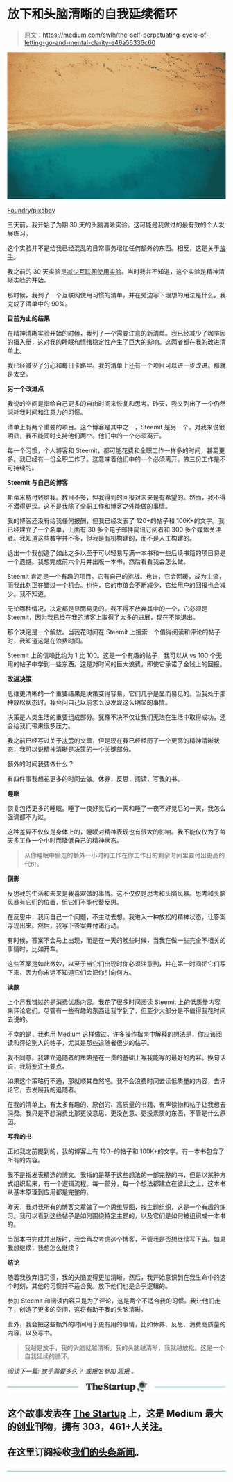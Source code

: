 # 放下和头脑清晰的自我延续循环

> 原文：<https://medium.com/swlh/the-self-perpetuating-cycle-of-letting-go-and-mental-clarity-e46a56336c60>

![](img/8178fc4de77e6e1ed712296e0f52a896.png)

[Foundry/pixabay](https://pixabay.com/en/beach-shoreline-coast-summer-shore-832346/)

三天前，我开始了为期 30 天的头脑清晰实验。这可能是我做过的最有效的个人发展练习。

这个实验并不是给我已经混乱的日常事务增加任何额外的东西。相反，这是关于[放手](https://ideavisionaction.com/personal-development/how-long-does-it-take-to-let-go/)。

我之前的 30 天实验是[减少互联网使用实验](https://ideavisionaction.com/personal-development/my-30-days-reduced-internet-usage-experiment/)。当时我并不知道，这个实验是精神清晰实验的开始。

那时候，我列了一个互联网使用习惯的清单，并在旁边写下理想的用法是什么。我完成了清单中的 90%。

**目前为止的结果**

在精神清晰实验开始的时候，我列了一个需要注意的新清单。我已经减少了咖啡因的摄入量，这对我的睡眠和情绪稳定性产生了巨大的影响。这两者都在我的改进清单上。

我已经减少了分心和每日卡路里。我的清单上还有一个项目可以进一步改进。那就是太空。

**另一个改进点**

我说的空间是指给自己更多的自由时间来恢复和思考。昨天，我又列出了一个仍然消耗我时间和注意力的习惯。

清单上有两个重要的项目。这个博客是其中之一，Steemit 是另一个。对我来说很明显，我不能同时支持他们两个。他们中的一个必须离开。

每一个习惯，个人博客和 Steemit，都可能花费和全职工作一样多的时间，甚至更多。我已经有一份全职工作了。这意味着他们中的一个必须离开。做三份工作是不可持续的。

**Steemit 与自己的博客**

斯蒂米特付钱给我。数目不多，但我得到的回报对未来是有希望的。然而，我不得不潜得更深。这不是我除了全职工作和博客之外能做的事情。

我的博客还没有给我任何报酬，但我已经发表了 120+的帖子和 100K+的文字。我已经建立了一个名单，上面有 30 多个电子邮件简讯订阅者和 300 多个媒体关注者。我知道这些数字并不多，但我是有机构建的，而不是人工构建的。

退出一个我创造了如此之多以至于可以轻易写满一本书和一些后续书籍的项目将是一个遗憾。我想完成前六个月并出版一本书，然后看看我会怎么做。

Steemit 肯定是一个有趣的项目。它有自己的挑战。也许，它会回暖，成为主流，而我此刻正在错过一个机会。也许，它的市值会不断减少，它给用户的回报也会减少。我不知道。

无论哪种情况，决定都是显而易见的。我不得不放弃其中的一个，它必须是 Steemit，因为我已经在我的博客上取得了太多的进展，现在不能退出。

那个决定是一个解放。当我花时间在 Steemit 上搜索一个值得阅读和评论的帖子时，我知道这是在浪费时间。

Steemit 上的信噪比约为 1 比 100。这是一个有趣的帖子，我可以从 vs 100 个无用的帖子中学到一些东西。这是对时间的巨大浪费，即使它承诺了金钱上的回报。

**改进决策**

思维更清晰的一个重要结果是决策变得容易。它们几乎是显而易见的。当我处于那种放松状态时，我会问自己以前怎么没发现这么明显的事情。

决策是人类生活的重要组成部分。犹豫不决不仅让我们无法在生活中取得成功，还会给我们带来很多压力。

我之前已经写过关于[决策](https://ideavisionaction.com/personal-success/from-hesitant-to-decision-maker-in-four-simple-steps/)的文章，但是现在我已经经历了一个更高的精神清晰状态，我可以说精神清晰是决策的一个关键部分。

额外的时间我要做什么？

有四件事我想花更多的时间去做。休养，反思，阅读，写我的书。

**睡眠**

恢复包括更多的睡眠。睡了一夜好觉后的一天和睡了一夜不好觉后的一天，我怎么强调都不为过。

这种差异不仅仅是身体上的，睡眠对精神表现也有很大的影响。我不能仅仅为了每天多工作一个小时而降低自己的精神状态。

> 从你睡眠中偷走的额外一小时的工作在你工作日的剩余时间里要付出更高的代价。

**倒影**

反思我的生活和未来是我喜欢做的事情。这不仅仅是思考和头脑风暴。思考和头脑风暴有它们的位置，但它们不能代替反思。

在反思中，我问自己一个问题，不主动去想。我进入一种放松的精神状态，让答案浮现出来。然后，我写下答案并付诸行动。

有时候，答案不会马上出现，而是在一天的晚些时候，当我在做一些完全不相关的事情时，比如开车。

这些答案是如此微妙，以至于当它们出现时你必须注意到，并在第一时间把它们写下来，因为你永远不知道它们会把你引向何方。

**读数**

上个月我错过的是消费优质内容。我花了很多时间阅读 Steemit 上的低质量内容来评论它们。尽管有一些有趣的东西让我学到了，但至少大部分是不值得我花时间去说的。

不幸的是，我也用 Medium 这样做过。许多操作指南中解释的想法是，你应该阅读和评论别人的帖子，尤其是那些追随者很少的帖子。

我不同意。我建立追随者的策略是在一贯的基础上写我能写的最好的内容。换句话说，我将[专注于要点](https://ideavisionaction.com/productivity/focus-on-the-essentials/)。

如果这个策略行不通，那就顺其自然吧。我不会浪费时间去读低质量的内容，去评论它，去发展我的追随者。

在我的清单上，有太多有趣的、原创的、高质量的书籍、有声读物和帖子让我想去消费。我只是不想消费比那更没意思、更没创意、更没素质的东西，不管是什么原因。

**写我的书**

正如我之前提到的，我的博客上有 120+的帖子和 100K+的文字。有一本书包含了所有的内容。

我不是指发表精选的博文。我指的是基于这些想法的一部完整的书，但是以某种方式组织起来，有一个逻辑流程。每一部分，每一个想法都建立在彼此之上，这本书从基本原理到应用都是完整的。

昨天，我对我所有的博客文章做了一个思维导图，按主题组织，这是一个有趣的练习。我可以看到这些帖子是如何围绕特定主题的，以及它们是如何被组织成一本书的。

当那本书完成并出版时，我会再次考虑这个博客，不管我是否想继续写下去。如果我想继续，我想怎么继续？

**结论**

随着我放弃旧习惯，我的头脑变得更加清晰。然后，我开始意识到在我生命中的这个时刻，其他的习惯并不适合我。放下他们也是合乎逻辑的。

参加 Steemit 和阅读内容只是为了评论，这是两个不适合我的习惯。我让他们走了，创造了更多的空间，这将有助于我的头脑清晰。

此外，我会把这些额外的时间用于更有用的事情，比如休养、反思、消费高质量的内容，以及写书。

> 我越是放手，我的头脑就越清晰。我的头脑越清晰，我就越放松。这是一个自我延续的循环。

*阅读下一篇:* [*放手需要多久？*](https://ideavisionaction.com/personal-development/how-long-does-it-take-to-let-go/) *或报名参加* [*周报*](https://ideavisionaction.com/email-newsletter/) *。*

[![](img/308a8d84fb9b2fab43d66c117fcc4bb4.png)](https://medium.com/swlh)

## 这个故事发表在 [The Startup](https://medium.com/swlh) 上，这是 Medium 最大的创业刊物，拥有 303，461+人关注。

## 在这里订阅接收[我们的头条新闻](http://growthsupply.com/the-startup-newsletter/)。

[![](img/b0164736ea17a63403e660de5dedf91a.png)](https://medium.com/swlh)